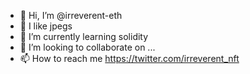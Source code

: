 - 👋 Hi, I’m @irreverent-eth
- 👀 I like jpegs
- 🌱 I’m currently learning solidity
- 💞️ I’m looking to collaborate on ...
- 📫 How to reach me https://twitter.com/irreverent_nft

<!---
irreverent-eth/irreverent-eth is a ✨ special ✨ repository because its `README.md` (this file) appears on your GitHub profile.
You can click the Preview link to take a look at your changes.
--->
